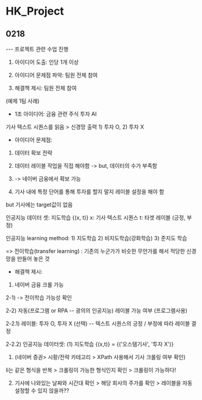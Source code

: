 # HK_Project

## 0218


--- 프로젝트 관련 수업 진행
1. 아이디어 도출: 인당 1개 이상

2. 아이디어 문제점 파악: 팀원 전체 참여

3. 해결책 제시: 팀원 전체 참여


(예제 1팀 사례)
- 1조 아이디어: 금융 관련 주식 투자 AI

기사 텍스트 시퀀스를 읽음 > 신경망 출력 1) 투자 O, 2) 투자 X


- 아이디어 문제점: 
1) 데이터 확보 전략 
2) 데이터 레이블 작업을 직접 해야함 -> but, 데이터의 수가 부족함 

1) -> 네이버 금융에서 확보 가능  
2) 기사 내에 특정 단어를 통해 투자를 할지 말지 레이블 설정을 해야 함

but 기사에는 target값이 없음

인공지능 데이터 셋: 지도학습 {(x, t)} x: 기사 텍스트 시퀀스 t: 타겟 레이블 (긍정, 부정)

인공지능 learning method: 1) 지도학습 2) 비지도학습(강화학습) 3) 준지도 학습

=> 전이학습(transfer learning) : 기존의 누군가가 비슷한 무언가를 해서 적당한 신경망을 만들어 놓은 것

- 해결책 제시: 
1) 네이버 금융 크롤 가능 

2-1) -> 전이학습 가능성 확인

2-2) 자동(프로그램 or RPA -- 광의의 인공지능) 레이블 가능 여부 (프로그램사용)

2-2.1) 레이블: 투자 O, 투자 X (선택) -- 텍스트 시퀀스의 긍정 / 부정에 따라 레이블 결정

2-2.2) 인공지능 데이터셋: (1) 지도학습 {(x,t)} = {('오스템기사', '투자 X')}


1) (네이버 증권> 시황/전략 카테고리 > XPath 사용해서 기사 크롤링 여부 확인)

li는 같은 형식을 반복 > 크롤링이 가능한 형식인지 확인 > 크롤링이 가능하다!

2) 기사에 나와있는 날짜와 시간대 확인 > 해당 회사의 주가를 확인 > 레이블을 자동 설정할 수 있지 않을까??
